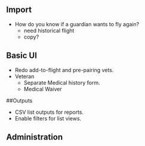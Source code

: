 ## Import

* How do you know if a guardian wants to fly again?
  * need historical flight 
  * copy?

## Basic UI

* Redo add-to-flight and pre-pairing vets.
* Veteran
  * Separate Medical history form.
  * Medical Waiver

##Outputs

* CSV list outputs for reports.
* Enable filters for list views.

## Administration
